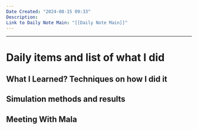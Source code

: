 ```yaml
---
Date Created: "2024-08-15 09:33"
Description: 
Link to Daily Note Main: "[[Daily Note Main]]"
---
```

---
# Daily items and list of what I did




## What I Learned? Techniques on how I did it

 

## Simulation methods and results



## Meeting With Mala
